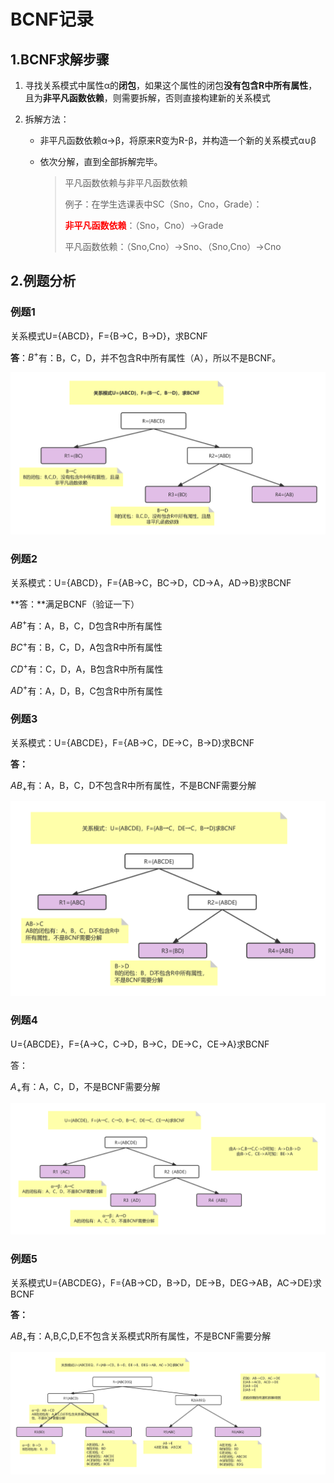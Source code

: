 # BCNF记录

## 1.BCNF求解步骤

1. 寻找关系模式中属性α的**闭包**，如果这个属性的闭包**没有包含R中所有属性**，且为**非平凡函数依赖**，则需要拆解，否则直接构建新的关系模式

2. 拆解方法：

   - 非平凡函数依赖α→β，将原来R变为R-β，并构造一个新的关系模式α∪β

   - 依次分解，直到全部拆解完毕。

     > 平凡函数依赖与非平凡函数依赖
     >
     > 例子：在学生选课表中SC（Sno，Cno，Grade）：
     >
     > **<font color="#FF0000">非平凡函数依赖</font>**：（Sno，Cno）→Grade
     >
     > 平凡函数依赖：（Sno,Cno）→Sno、（Sno,Cno）→Cno

## 2.例题分析

### 例题1

关系模式U={ABCD}，F={B→C，B→D}，求BCNF

**答**：$B^+$有：B，C，D，并不包含R中所有属性（A），所以不是BCNF。

![例题1](../assets/例题1.png)

### 例题2

关系模式：U={ABCD}，F={AB→C，BC→D，CD→A，AD→B}求BCNF

**答：**满足BCNF（验证一下）

$AB^+$​有：A，B，C，D包含R中所有属性

$BC^+$​有：B，C，D，A包含R中所有属性

$CD^+$​有：C，D，A，B包含R中所有属性

$AD^+$​有：A，D，B，C包含R中所有属性

### 例题3

关系模式：U={ABCDE}，F={AB→C，DE→C，B→D}求BCNF

**答：**

$AB_+$​有：A，B，C，D不包含R中所有属性，不是BCNF需要分解

![例题1](../assets/例题2.png)

### 例题4

U={ABCDE}，F={A→C，C→D，B→C，DE→C，CE→A}求BCNF

答：

$A_+$​有：A，C，D，不是BCNF需要分解

![例题4](../assets/例题4.png)

### 例题5

关系模式U={ABCDEG}，F={AB->CD，B->D，DE->B，DEG->AB，AC->DE}求BCNF

**答：**

$AB_+$​​​有：A,B,C,D,E不包含关系模式R所有属性，不是BCNF需要分解

![例题5](../assets/例题5.png)